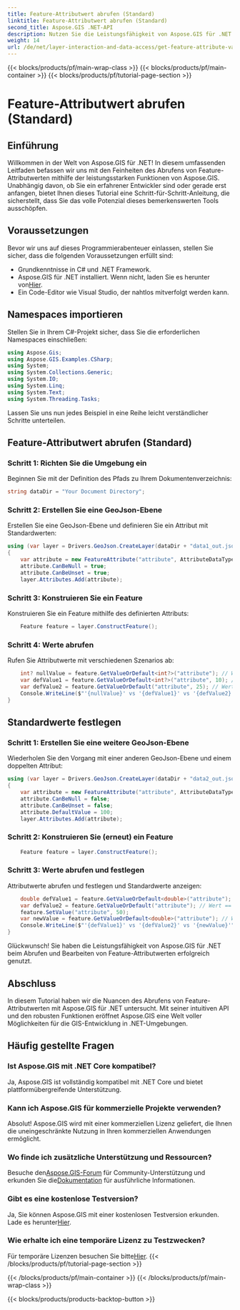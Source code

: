 ```yaml
---
title: Feature-Attributwert abrufen (Standard)
linktitle: Feature-Attributwert abrufen (Standard)
second_title: Aspose.GIS .NET-API
description: Nutzen Sie die Leistungsfähigkeit von Aspose.GIS für .NET! Mit dieser Schritt-für-Schritt-Anleitung können Sie Feature-Attributwerte mühelos abrufen und bearbeiten. Laden Sie jetzt Ihre Testversion herunter!
weight: 14
url: /de/net/layer-interaction-and-data-access/get-feature-attribute-value-default/
---
```


{{< blocks/products/pf/main-wrap-class >}}
{{< blocks/products/pf/main-container >}}
{{< blocks/products/pf/tutorial-page-section >}}

# Feature-Attributwert abrufen (Standard)

## Einführung
Willkommen in der Welt von Aspose.GIS für .NET! In diesem umfassenden Leitfaden befassen wir uns mit den Feinheiten des Abrufens von Feature-Attributwerten mithilfe der leistungsstarken Funktionen von Aspose.GIS. Unabhängig davon, ob Sie ein erfahrener Entwickler sind oder gerade erst anfangen, bietet Ihnen dieses Tutorial eine Schritt-für-Schritt-Anleitung, die sicherstellt, dass Sie das volle Potenzial dieses bemerkenswerten Tools ausschöpfen.
## Voraussetzungen
Bevor wir uns auf dieses Programmierabenteuer einlassen, stellen Sie sicher, dass die folgenden Voraussetzungen erfüllt sind:
- Grundkenntnisse in C# und .NET Framework.
-  Aspose.GIS für .NET installiert. Wenn nicht, laden Sie es herunter von[Hier](https://releases.aspose.com/gis/net/).
- Ein Code-Editor wie Visual Studio, der nahtlos mitverfolgt werden kann.
## Namespaces importieren
Stellen Sie in Ihrem C#-Projekt sicher, dass Sie die erforderlichen Namespaces einschließen:
```csharp
using Aspose.Gis;
using Aspose.GIS.Examples.CSharp;
using System;
using System.Collections.Generic;
using System.IO;
using System.Linq;
using System.Text;
using System.Threading.Tasks;
```
Lassen Sie uns nun jedes Beispiel in eine Reihe leicht verständlicher Schritte unterteilen.
## Feature-Attributwert abrufen (Standard)
### Schritt 1: Richten Sie die Umgebung ein
Beginnen Sie mit der Definition des Pfads zu Ihrem Dokumentenverzeichnis:
```csharp
string dataDir = "Your Document Directory";
```
### Schritt 2: Erstellen Sie eine GeoJson-Ebene
Erstellen Sie eine GeoJson-Ebene und definieren Sie ein Attribut mit Standardwerten:
```csharp
using (var layer = Drivers.GeoJson.CreateLayer(dataDir + "data1_out.json"))
{
    var attribute = new FeatureAttribute("attribute", AttributeDataType.Integer);
    attribute.CanBeNull = true;
    attribute.CanBeUnset = true;
    layer.Attributes.Add(attribute);
```
### Schritt 3: Konstruieren Sie ein Feature
Konstruieren Sie ein Feature mithilfe des definierten Attributs:
```csharp
    Feature feature = layer.ConstructFeature();
```
### Schritt 4: Werte abrufen
Rufen Sie Attributwerte mit verschiedenen Szenarios ab:
```csharp
    int? nullValue = feature.GetValueOrDefault<int?>("attribute"); // Wert == null
    var defValue1 = feature.GetValueOrDefault<int?>("attribute", 10); // Wert == 10
    var defValue2 = feature.GetValueOrDefault("attribute", 25); // Wert == 10
    Console.WriteLine($"'{nullValue}' vs '{defValue1}' vs '{defValue2}'");
}
```
## Standardwerte festlegen
### Schritt 1: Erstellen Sie eine weitere GeoJson-Ebene
Wiederholen Sie den Vorgang mit einer anderen GeoJson-Ebene und einem doppelten Attribut:
```csharp
using (var layer = Drivers.GeoJson.CreateLayer(dataDir + "data2_out.json"))
{
    var attribute = new FeatureAttribute("attribute", AttributeDataType.Double);
    attribute.CanBeNull = false;
    attribute.CanBeUnset = false;
    attribute.DefaultValue = 100;
    layer.Attributes.Add(attribute);
```
### Schritt 2: Konstruieren Sie (erneut) ein Feature
```csharp
    Feature feature = layer.ConstructFeature();
```
### Schritt 3: Werte abrufen und festlegen
Attributwerte abrufen und festlegen und Standardwerte anzeigen:
```csharp
    double defValue1 = feature.GetValueOrDefault<double>("attribute"); // Wert == 100
    var defValue2 = feature.GetValueOrDefault("attribute"); // Wert == 100
    feature.SetValue("attribute", 50);
    var newValue = feature.GetValueOrDefault<double>("attribute"); // Wert == 50
    Console.WriteLine($"'{defValue1}' vs '{defValue2}' vs '{newValue}'");
}
```
Glückwunsch! Sie haben die Leistungsfähigkeit von Aspose.GIS für .NET beim Abrufen und Bearbeiten von Feature-Attributwerten erfolgreich genutzt.
## Abschluss
In diesem Tutorial haben wir die Nuancen des Abrufens von Feature-Attributwerten mit Aspose.GIS für .NET untersucht. Mit seiner intuitiven API und den robusten Funktionen eröffnet Aspose.GIS eine Welt voller Möglichkeiten für die GIS-Entwicklung in .NET-Umgebungen.
## Häufig gestellte Fragen
### Ist Aspose.GIS mit .NET Core kompatibel?
Ja, Aspose.GIS ist vollständig kompatibel mit .NET Core und bietet plattformübergreifende Unterstützung.
### Kann ich Aspose.GIS für kommerzielle Projekte verwenden?
Absolut! Aspose.GIS wird mit einer kommerziellen Lizenz geliefert, die Ihnen die uneingeschränkte Nutzung in Ihren kommerziellen Anwendungen ermöglicht.
### Wo finde ich zusätzliche Unterstützung und Ressourcen?
 Besuche den[Aspose.GIS-Forum](https://forum.aspose.com/c/gis/33) für Community-Unterstützung und erkunden Sie die[Dokumentation](https://reference.aspose.com/gis/net/) für ausführliche Informationen.
### Gibt es eine kostenlose Testversion?
 Ja, Sie können Aspose.GIS mit einer kostenlosen Testversion erkunden. Lade es herunter[Hier](https://releases.aspose.com/).
### Wie erhalte ich eine temporäre Lizenz zu Testzwecken?
 Für temporäre Lizenzen besuchen Sie bitte[Hier](https://purchase.aspose.com/temporary-license/).
{{< /blocks/products/pf/tutorial-page-section >}}

{{< /blocks/products/pf/main-container >}}
{{< /blocks/products/pf/main-wrap-class >}}

{{< blocks/products/products-backtop-button >}}

